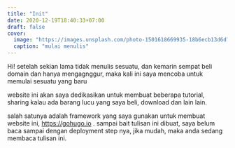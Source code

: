 ```yaml
---
title: "Init"
date: 2020-12-19T18:40:33+07:00
draft: false
cover:
  image: "https://images.unsplash.com/photo-1501618669935-18b6ecb13d6d?ixid=MXwxMjA3fDB8MHxwaG90by1wYWdlfHx8fGVufDB8fHw%3D&ixlib=rb-1.2.1&auto=format&fit=crop&w=1932&q=80"
  caption: "mulai menulis"
---
```


Hi! setelah sekian lama tidak menulis sesuatu, dan kemarin sempat beli domain dan hanya mengagnggur, maka kali ini saya mencoba untuk memulai sesuatu yang baru 

website ini akan saya dedikasikan untuk membuat beberapa tutorial, sharing kalau ada barang lucu yang saya beli, download dan lain lain. 

salah satunya adalah framework yang saya gunakan untuk membuat website ini, https://gohugo.io . sampai bait tulisan ini dibuat, saya belum baca sampai dengan deployment step nya, jika mudah, maka anda sedang membaca tulisan ini.

